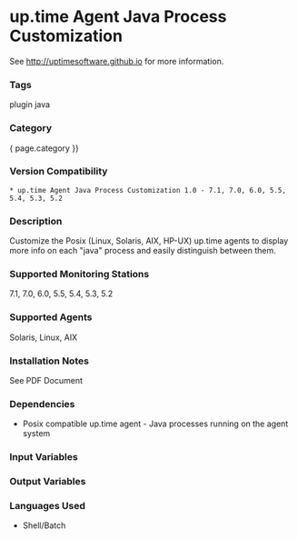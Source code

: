 # up.time Agent Java Process Customization

See http://uptimesoftware.github.io for more information.

### Tags 
 plugin   java  

### Category

{ page.category }}

### Version Compatibility


  
    * up.time Agent Java Process Customization 1.0 - 7.1, 7.0, 6.0, 5.5, 5.4, 5.3, 5.2
  


### Description
Customize the Posix (Linux, Solaris, AIX, HP-UX) up.time agents to display more info on each "java" process and easily distinguish between them.


### Supported Monitoring Stations

7.1, 7.0, 6.0, 5.5, 5.4, 5.3, 5.2

### Supported Agents
Solaris, Linux, AIX

### Installation Notes
<p>See PDF Document</p>


### Dependencies
<ul>
<li>Posix compatible up.time agent - Java processes running on the agent system</li>
</ul>



### Input Variables


### Output Variables



### Languages Used
* Shell/Batch

